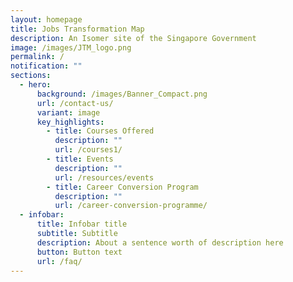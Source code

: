 ```yaml
---
layout: homepage
title: Jobs Transformation Map
description: An Isomer site of the Singapore Government
image: /images/JTM_logo.png
permalink: /
notification: ""
sections:
  - hero:
      background: /images/Banner_Compact.png
      url: /contact-us/
      variant: image
      key_highlights:
        - title: Courses Offered
          description: ""
          url: /courses1/
        - title: Events
          description: ""
          url: /resources/events
        - title: Career Conversion Program
          description: ""
          url: /career-conversion-programme/
  - infobar:
      title: Infobar title
      subtitle: Subtitle
      description: About a sentence worth of description here
      button: Button text
      url: /faq/
---
```

